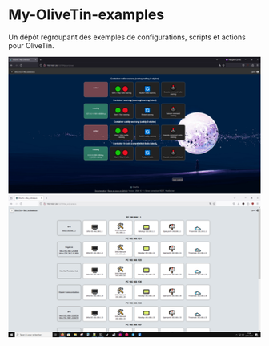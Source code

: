 # My-OliveTin-examples
Un dépôt regroupant des exemples de configurations, scripts et actions pour OliveTin.

![Containers](Screenshots/docker.png)
![Containers_cap](Screenshots/pcs.png)
